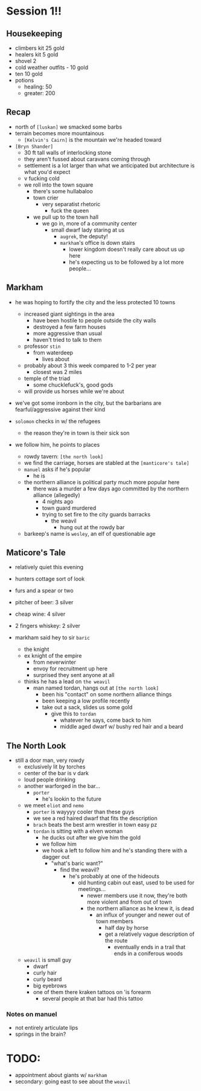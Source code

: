 # Session 1!!
## Housekeeping
- climbers kit 25 gold
- healers kit 5 gold
- shovel 2
- cold weather outfits - 10 gold
- ten 10 gold
- potions
    - healing: 50
    - greater: 200

## Recap
- north of `[luskan]` we smacked some barbs
- terrain becomes more mountainous
    - `[Kelvin's Cairn]` is the mountain we're headed toward
- `[Bryn Shander]`
    - 30 ft tall walls of interlocking stone
    - they aren't fussed about caravans coming through
    - settlement is a lot larger than what we anticipated but architecture is what you'd expect
    - v fucking cold
    - we roll into the town square
        - there's some hullabaloo
        - town crier
            - very separatist rhetoric
                - fuck the queen
        - we pull up to the town hall
            - we go in, more of a community center
                - small dwarf lady staring at us
                    - `augrek`, the deputy!
                    - `markham`'s office is down stairs
                        - lower kingdom doesn't really care about us up here
                        - he's expecting us to be followed by a lot more people...

## Markham
- he was hoping to fortify the city and the less protected 10 towns
    - increased giant sightings in the area
        - have been hostile to people outside the city walls
        - destroyed a few farm houses
        - more aggressive than usual
        - haven't tried to talk to them
    - professor `stin`
        - from waterdeep
            - lives about
    - probably about 3 this week compared to 1-2 per year
        - closest was 2 miles
    - temple of the triad
        - some chucklefuck's, good gods
    - will provide us horses while we're about
- we've got some ironborn in the city, but the barbarians are fearful/aggressive against their kind

- `solomon` checks in w/ the refugees
    - the reason they're in town is their sick son

- we follow him, he points to places
    - rowdy tavern: `[the north look]`
    - we find the carriage, horses are stabled at the `[manticore's tale]`
    - `manuel` asks if he's popular
        - he is
    - the northern alliance is political party much more popular here
        - there was a murder a few days ago committed by the northern alliance (allegedly)
            - 4 nights ago
            - town guard murdered
            - trying to set fire to the city guards barracks
                - the weavil
                    - hung out at the rowdy bar
    - barkeep's name is `wesley`, an elf of questionable age

## Maticore's Tale
- relatively quiet this evening
- hunters cottage sort of look
- furs and a spear or two

- pitcher of beer: 3 silver
- cheap wine: 4 silver
- 2 fingers whiskey: 2 silver

- markham said hey to sir `baric`
    - the knight
    - ex knight of the empire
        - from neverwinter
        - envoy for recruitment up here
        - surprised they sent anyone at all
    - thinks he has a lead on `the weavil`
        - man named tordan, hangs out at `[the north look]`
            - been his "contact" on some northern alliance things
            - been keeping a low profile recently
            - take out a sack, slides us some gold
                - give this to `tordan`
                    - whatever he says, come back to him
                    - middle aged dwarf w/ bushy red hair and a beard

## The North Look
- still a door man, very rowdy
    - exclusively lit by torches
    - center of the bar is v dark
    - loud people drinking
    - another warforged in the bar...
        - `porter`
            - he's lookin to the future
    - we meet `eliot` and `nemo`
        - `porter` is wayyyy cooler than these guys
        - we see a red haired dwarf that fits the description
        - `brach` beats the best arm wrestler in town easy pz
        - `tordan` is sitting with a elven woman
            - he ducks out after we give him the gold
            - we follow him
            - we hook a left to follow him and he's standing there with a dagger out
                - "what's baric want?"
                    - find the weavil?
                        - he's probably at one of the hideouts
                            - old hunting cabin out east, used to be used for meetings...
                                - newer members use it now, they're both more violent and from out of town
                                - the northern alliance as he knew it, is dead
                                    - an influx of younger and newer out of town members
                                        - half day by horse
                                        - get a relatively vague description of the route
                                            - eventually ends in a trail that ends in a coniferous woods
    - `weavil` is small guy
        - dwarf
        - curly hair
        - curly beard
        - big eyebrows
        - one of them there kraken tattoos on 'is forearm
            - several people at that bar had this tattoo

### Notes on manuel
- not entirely articulate lips
- springs in the brain?

# TODO:
- appointment about giants w/ `markham`
- secondary: going east to see about the `weavil`